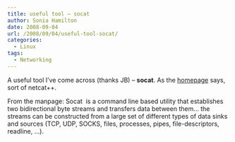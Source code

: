 ```yaml
---
title: useful tool – socat
author: Sonia Hamilton
date: 2008-09-04
url: /2008/09/04/useful-tool-socat/
categories:
  - Linux
tags:
  - Networking
---
```

A useful tool I&#8217;ve come across (thanks JB) &#8211; **socat**. As the [homepage][1] says, sort of netcat++.

<!--more-->

From the manpage: Socat  is a command line based utility that establishes two bidirectional byte streams and transfers data between them&#8230; the streams can be constructed from a large set of different types of data sinks and sources (TCP, UDP, SOCKS, files, processes, pipes, file-descriptors, readline, &#8230;).

 [1]: http://www.dest-unreach.org/socat/

